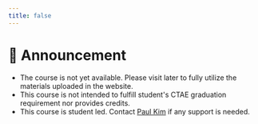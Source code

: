 ```yaml
---
title: false
---
```


# 📢 Announcement

- The course is not yet available. Please visit later to fully utilize the materials uploaded in the website.
- This course is not intended to fulfill student's CTAE graduation requirement nor provides credits.
- This course is student led. Contact [Paul Kim](mailto:ykim@fultonscienceacademy) if any support is needed.
